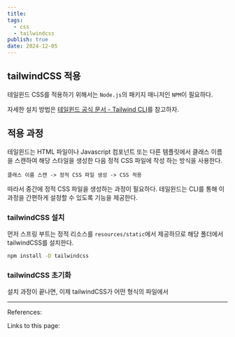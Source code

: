 ```yaml
---
title: 
tags:
  - css
  - tailwindcss
publish: true
date: 2024-12-05
---
```

## tailwindCSS 적용
테일윈드 CSS를 적용하기 위해서는 `Node.js`의 패키지 매니저인 `NPM`이 필요하다. 

자세한 설치 방법은 [테일윈드 공식 문서 - Tailwind CLI](https://tailwindcss.com/docs/installation)를 참고하자.

## 적용 과정
테일윈드는 HTML 파일이나 Javascript 컴포넌트 또는 다른 템플릿에서 클래스 이름을 스캔하여 해당 스타일을 생성한 다음 정적 CSS 파일에 작성 하는 방식을 사용한다.

```
클래스 이름 스캔 -> 정적 CSS 파일 생성 -> CSS 적용
```

따라서 중간에 정적 CSS 파일을 생성하는 과정이 필요하다. 테일윈드는 CLI를 통해 이 과정을 간편하게 설정할 수 있도록 기능을 제공한다.


### tailwindCSS 설치
먼저 스프링 부트는 정적 리소스를 `resources/static`에서 제공하므로 해당 폴더에서 tailwindCSS를 설치한다.

```bash
npm install -D tailwindcss
```

### tailwindCSS 초기화
설치 과정이 끝나면, 이제 tailwindCSS가 어떤 형식의 파일에서 

---
References: 

Links to this page: 